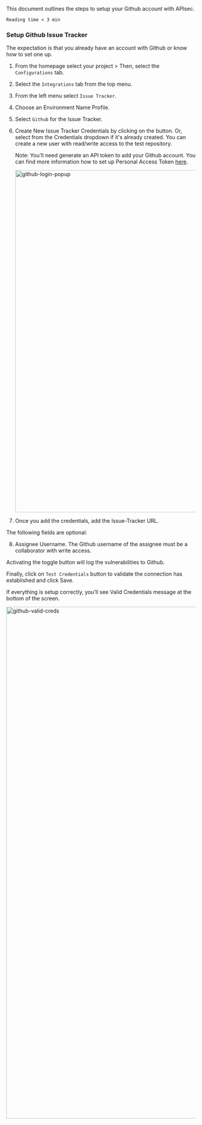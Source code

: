 This document outlines the steps to setup your Github account with APIsec.  

`Reading time < 3 min`

### **Setup Github Issue Tracker**

The expectation is that you already have an account with Github or know how to set one up.  

1. From the homepage select your project > Then, select the `Configurations` tab.
2. Select the `Integrations` tab from the top menu.
3. From the left menu select `Issue Tracker`.
4. Choose an Environment Name Profile.
5. Select `Github` for the Issue Tracker.
6. Create New Issue Tracker Credentials by clicking on the button.  Or, select from the Credentials dropdown if it's already created. You can create a new user with read/write access to the test repository.

   Note: You'll need generate an API token to add your Github account. You can find more information how to set up Personal Access Token <a href="https://docs.github.com/en/authentication/keeping-your-account-and-data-secure/creating-a-personal-access-token">here</a>.
   
   
   <img width="908" alt="github-login-popup" src="https://user-images.githubusercontent.com/109250250/180657758-b2192004-a117-4f1e-8f58-a680c86d7085.png">

7. Once you add the credentials, add the Issue-Tracker URL.

The following fields are optional:

8. Assignee Username.  The Github username of the assignee must be a collaborator with write access.

Activating the toggle button will log the vulnerabilities to Github.

Finally, click on `Test Credentials` button to validate the connection has established and click Save.

If everything is setup correctly, you'll see Valid Credentials message at the bottom of the screen.

<img width="1358" alt="github-valid-creds" src="https://user-images.githubusercontent.com/109250250/180657674-72c3be7f-10b3-4302-aa83-bd1a3aca351c.png">


